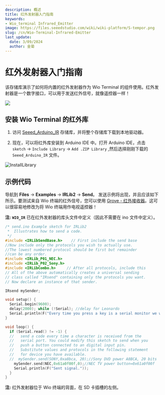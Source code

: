 ```yaml
---
description: 概述
title: 红外发射器入门指南
keywords:
- Wio_terminal Infrared_Emitter
image: https://files.seeedstudio.com/wiki/wiki-platform/S-tempor.png
slug: /cn/Wio-Terminal-Infrared-Emitter
last_update:
  date: 3/09/2024
  author: 金菊
---
```


# 红外发射器入门指南

该存储库演示了如何将内置的红外发射器作为 Wio Terminal 的组件使用。红外发射器是一个数字接口，可以用于发送红外信号，就像遥控器一样！

![](https://files.seeedstudio.com/wiki/Wio-Terminal/img/Wio-Terminal-IR.gif)

## 安装  Wio Terminal 的红外库

1. 访问 [Seeed_Arduino_IR](https://github.com/Seeed-Studio/Seeed_Arduino_IR) 存储库，并将整个存储库下载到本地驱动器。

2. 现在，可以将红外库安装到 Arduino IDE 中。打开 Arduino IDE，点击 `sketch` -> `Include Library` -> `Add .ZIP Library` ,然后选择刚刚下载的  `Seeed_Arduino_IR` 文件。

![InstallLibrary](https://files.seeedstudio.com/wiki/Wio-Terminal/img/Xnip2019-11-21_15-50-13.jpg)

## 示例代码

导航到 **Files** -> **Examples** -> **IRLib2** -> **Send**。 发送示例将出现，并且应该如下所示。要测试来自 Wio 终端的红外信号，您可以使用 [Grove - 红外接收器](https://wiki.seeedstudio.com/Grove-Infrared_Receiver/)。这可以很容易地修改为将 Wio 终端用作电视遥控器！

**注:** **`WIO_IR`**  已在红外发射器的库头文件中定义（因此不需要在 ino 文件中定义）。

```cpp
/* send.ino Example sketch for IRLib2
 *  Illustrates how to send a code.
 */
#include <IRLibSendBase.h>    // First include the send base
//Now include only the protocols you wish to actually use.
//The lowest numbered protocol should be first but remainder 
//can be any order.
#include <IRLib_P01_NEC.h>
#include <IRLib_P02_Sony.h>
#include <IRLibCombo.h>     // After all protocols, include this
// All of the above automatically creates a universal sending
// class called "IRsend" containing only the protocols you want.
// Now declare an instance of that sender.

IRsend mySender;

void setup() {
  Serial.begin(9600);
  delay(2000); while (!Serial); //delay for Leonardo
  Serial.println(F("Every time you press a key is a serial monitor we will send."));
}

void loop() {
  if (Serial.read() != -1) {
  //   send a code every time a character is received from the 
  //   serial port. You could modify this sketch to send when you
  //   push a button connected to an digital input pin.
  //   Substitute values and protocols in the following statement
  //   for device you have available.
  //  mySender.send(SONY,0xa8bca, 20);//Sony DVD power A8BCA, 20 bits
    mySender.send(NEC,0x61a0f00f,0);//NEC TV power button=0x61a0f00f
    Serial.println(F("Sent signal."));
  }
}
```

**注:**  红外发射器位于 Wio 终端的背面，在 SD 卡插槽的左侧。
